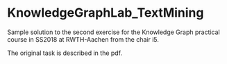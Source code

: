 # KnowledgeGraphLab_TextMining
Sample solution to the second exercise for the Knowledge Graph practical course in SS2018 at RWTH-Aachen from the chair i5.

The original task is described in the pdf. 

